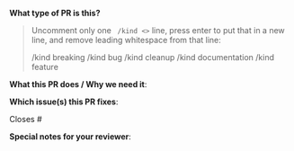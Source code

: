 <!--  Thanks for sending a pull request!  Here are some tips for you:

1. If this is your first time, please read our contributor guidelines: https://github.com/EmbarkStudios/quilkin/blob/main/CONTRIBUTING.md 
   and developer guide https://github.com/EmbarkStudios/quilkin/blob/main/build/README.md
2. Please label this pull request according to what type of issue you are addressing.
3. Ensure you have added or ran the appropriate tests for your PR: https://github.com/EmbarkStudios/quilkin/blob/main/build/README.md#run-tests
-->

**What type of PR is this?**
> Uncomment only one ` /kind <>` line, press enter to put that in a new line, and remove leading whitespace from that line:
>
> /kind breaking
> /kind bug
> /kind cleanup
> /kind documentation
> /kind feature

**What this PR does / Why we need it**:

**Which issue(s) this PR fixes**:
<!--
*Automatically closes linked issue when PR is merged.
Usage: `Closes #<issue number>`, or `Closes (paste link of issue)`.
-->
Closes #

**Special notes for your reviewer**:

